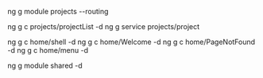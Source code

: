 ng g module projects --routing

ng g c projects/projectList -d
ng g service projects/project

ng g c home/shell -d
ng g c home/Welcome -d
ng g c home/PageNotFound -d
ng g c home/menu -d

ng g module shared -d
